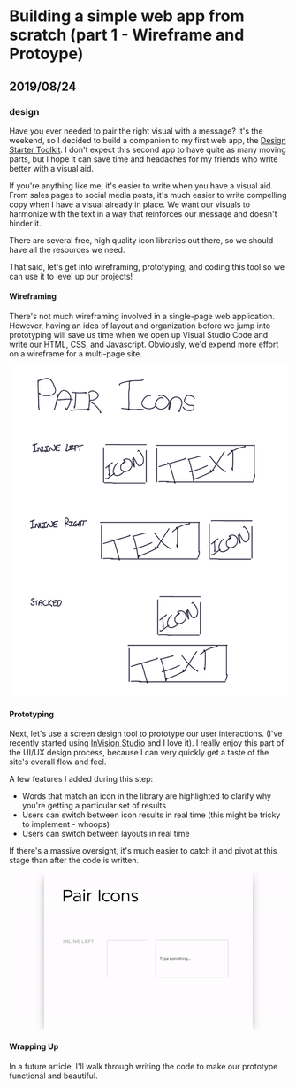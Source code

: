 # Building a simple web app from scratch (part 1 - Wireframe and Protoype)
## 2019/08/24
### design

Have you ever needed to pair the right visual with a message? It's the weekend, so I decided to build a companion to my first web app, the [Design Starter Toolkit](https://designstarterapp.netlify.com). I don't expect this second app to have quite as many moving parts, but I hope it can save time and headaches for my friends who write better with a visual aid.

If you're anything like me, it's easier to write when you have a visual aid. From sales pages to social media posts, it's much easier to write compelling copy when I have a visual already in place. We want our visuals to harmonize with the text in a way that reinforces our message and doesn't hinder it.

There are several free, high quality icon libraries out there, so we should have all the resources we need.

That said, let's get into wireframing, prototyping, and coding this tool so we can use it to level up our projects!

#### Wireframing

There's not much wireframing involved in a single-page web application. However, having an idea of layout and organization before we jump into prototyping will save us time when we open up Visual Studio Code and write our HTML, CSS, and Javascript. Obviously, we'd expend more effort on a wireframe for a multi-page site.

![wireframe](/images/blog/pair-icons-wireframe.svg)

#### Prototyping

Next, let's use a screen design tool to prototype our user interactions. (I've recently started using [InVision Studio](https://www.invisionapp.com/studio) and I love it).  I really enjoy this part of the UI/UX design process, because I can very quickly get a taste of the site's overall flow and feel.

A few features I added during this step:
 - Words that match an icon in the library are highlighted to clarify why you're getting a particular set of results
 - Users can switch between icon results in real time (this might be tricky to implement - whoops)
 - Users can switch between layouts in real time

If there's a massive oversight, it's much easier to catch it and pivot at this stage than after the code is written.

![prototype](/images/blog/icon-app-interaction.gif)

#### Wrapping Up

In a future article, I'll walk through writing the code to make our prototype functional and beautiful.